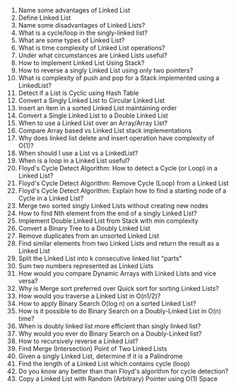 1. Name some advantages of Linked List
2. Define Linked List
3. Name some disadvantages of Linked Lists?
4. What is a cycle/loop in the singly-linked list?
5. What are some types of Linked List?
6. What is time complexity of Linked List operations?
7. Under what circumstances are Linked Lists useful?
8. How to implement Linked List Using Stack?
9. How to reverse a singly Linked List using only two pointers?
10. What is complexity of push and pop for a Stack implemented using a LinkedList?
11. Detect if a List is Cyclic using Hash Table
12. Convert a Singly Linked List to Circular Linked List
13. Insert an item in a sorted Linked List maintaining order
14. Convert a Single Linked List to a Double Linked List
15. When to use a Linked List over an Array/Array List?
16. Compare Array based vs Linked List stack implementations
17. Why does linked list delete and insert operation have complexity of O(1)?
18. When should I use a List vs a LinkedList?
19. When is a loop in a Linked List useful?
20. Floyd's Cycle Detect Algorithm: How to detect a Cycle (or Loop) in a Linked List?
21. Floyd's Cycle Detect Algorithm: Remove Cycle (Loop) from a Linked List
22. Floyd's Cycle Detect Algorithm: Explain how to find a starting node of a Cycle in a Linked List?
23. Merge two sorted singly Linked Lists without creating new nodes
24. How to find Nth element from the end of a singly Linked List?
25. Implement Double Linked List from Stack with min complexity
26. Convert a Binary Tree to a Doubly Linked List
27. Remove duplicates from an unsorted Linked List
28. Find similar elements from two Linked Lists and return the result as a Linked List
29. Split the Linked List into k consecutive linked list "parts"
30. Sum two numbers represented as Linked Lists
31. How would you compare Dynamic Arrays with Linked Lists and vice versa?
32. Why is Merge sort preferred over Quick sort for sorting Linked Lists?
33. How would you traverse a Linked List in O(n1/2)?
34. How to apply Binary Search O(log n) on a sorted Linked List?
35. How is it possible to do Binary Search on a Doubly-Linked List in O(n) time?
36. When is doubly linked list more efficient than singly linked list?
37. Why would you ever do Binary Search on a Doubly-Linked list?
38. How to recursively reverse a Linked List?
39. Find Merge (Intersection) Point of Two Linked Lists
40. Given a singly Linked List, determine if it is a Palindrome
41. Find the length of a Linked List which contains cycle (loop)
42. Do you know any better than than Floyd's algorithm for cycle detection?
43. Copy a Linked List with Random (Arbitrary) Pointer using O(1) Space
